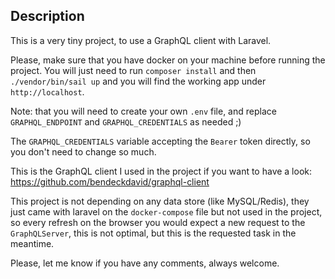 ## Description
This is a very tiny project, to use a GraphQL client with Laravel.

Please, make sure that you have docker on your machine before running the project.
You will just need to run `composer install` and then `./vendor/bin/sail up` and you will find the working app under `http://localhost`.

Note: that you will need to create your own `.env` file, and replace `GRAPHQL_ENDPOINT` and `GRAPHQL_CREDENTIALS` as needed ;)

The `GRAPHQL_CREDENTIALS` variable accepting the `Bearer` token directly, so you don't need to change so much.


This is the GraphQL client I used in the project if you want to have a look:
https://github.com/bendeckdavid/graphql-client

This project is not depending on any data store (like MySQL/Redis), they just came with laravel on the `docker-compose` file but not used in the project, so every refresh on the browser you would expect a new request to the `GraphQLServer`, this is not optimal, but this is the requested task in the meantime.

Please, let me know if you have any comments, always welcome.
